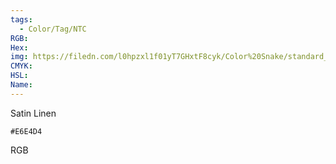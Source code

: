 ```yaml
---
tags:
  - Color/Tag/NTC
RGB:
Hex:
img: https://filedn.com/l0hpzxl1f01yT7GHxtF8cyk/Color%20Snake/standard_csv_to_svg/%23/E6E4D4.svg
CMYK:
HSL:
Name:
---
```

Satin Linen
```palette
#E6E4D4
```
RGB
